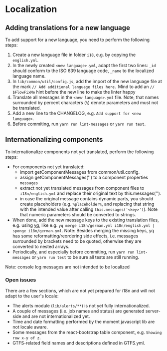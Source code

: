 # Localization

## Adding translations for a new language
To add support for a new language, you need to perform the following steps:

1. Create a new language file in folder `i18`, e.g. by copying the `english.yml`.
2. In the newly created `<new language>.yml`, adapt the first two lines: `_id` should conform to the ISO 639 language code, `_name` to the localized language name.
3. In `lib/common/util/config.js`, add the import of the new language file at the mark  `// Add additional language files here.` Mind to add an `// $FlowFixMe` hint before the new line to make the linter happy
4. Translate all messages in the `<new language>.yml` file. Note, that names surrounded by percent characters (`%`) denote parameters and must not be translated.
5. Add a new line to the CHANGELOG, e.g. `Add support for <new language>`.
5. Before commiting, run `yarn run lint-messages` or `yarn run test`.


## Internationalizing components
To internationalize components not yet translated, perform the following steps:

* For components not yet translated:
	* import getComponentMessages from common/util.config.
	* assign getComponentMessages('<ComponentName>') to a component properties `messages`
	* extract not yet translated messages from component files to `i18n/english.yml` and replace their original text by this.messages('<key>').
	* in case the original message contains dynamic parts, you should create placeholders (e.g. `%placeholder%`, and replacing that string with the intended value after calling `this.messages('<key>')`). Note that numeric parameters should be converted to strings.
* When done, add the new message keys to the existing translation files, e.g. using [yq](https://mikefarah.gitbook.io/yq/v/v2.x/), like e.g. `yq merge i18n/german.yml i18n/english.yml | sponge i18n/german.yml`. Note: Besides merging the missing keys, yq has some reformatting/reordering side effects, i.e. messages surrounded by brackets need to be quoted, otherwise they are converted to nested arrays.
* Periodically, and especially before commiting, run `yarn run lint-messages` or `yarn run test` to be sure all tests are still running. 

Note: console log messages are not intended to be localized

### Open issues
There are a few sections, which are not yet prepared for i18n and will not adapt to the user's locale:
* The alerts module (`lib/alerts/**`) is not yet fully internationalized.
* A couple of messages (i.e. job names and status) are generated server-side and are not internationalized yet.
* Time and date formatting performed by the moment javascript lib are not locale aware.
* Some messages from the react-bootstrap table component, e.g. `Showing row x-y of z`.
* GTFS-related field names and descriptions defined in GTFS.yml.

